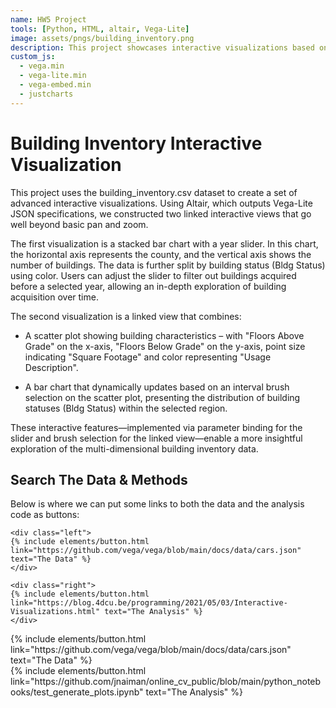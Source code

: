 ```yaml
---
name: HW5 Project
tools: [Python, HTML, altair, Vega-Lite]
image: assets/pngs/building_inventory.png
description: This project showcases interactive visualizations based on the building_inventory.csv dataset using Altair for advanced interactivity!
custom_js:
  - vega.min
  - vega-lite.min
  - vega-embed.min
  - justcharts
---
```



# Building Inventory Interactive Visualization

This project uses the building_inventory.csv dataset to create a set of advanced interactive visualizations. Using Altair, which outputs Vega-Lite JSON specifications, we constructed two linked interactive views that go well beyond basic pan and zoom.

The first visualization is a stacked bar chart with a year slider. In this chart, the horizontal axis represents the county, and the vertical axis shows the number of buildings. The data is further split by building status (Bldg Status) using color. Users can adjust the slider to filter out buildings acquired before a selected year, allowing an in-depth exploration of building acquisition over time.

<vegachart schema-url="{{ site.baseurl }}/assets/json/bar_chart.json" style="width: 100%"></vegachart>

The second visualization is a linked view that combines:

- A scatter plot showing building characteristics – with "Floors Above Grade" on the x-axis, "Floors Below Grade" on the y-axis, point size indicating "Square Footage" and color representing "Usage Description".

- A bar chart that dynamically updates based on an interval brush selection on the scatter plot, presenting the distribution of building statuses (Bldg Status) within the selected region.

These interactive features—implemented via parameter binding for the slider and brush selection for the linked view—enable a more insightful exploration of the multi-dimensional building inventory data.

<vegachart schema-url="{{ site.baseurl }}/assets/json/linked_view.json" style="width: 100%"></vegachart>




## Search The Data & Methods

Below is where we can put some links to both the data and the analysis code as buttons:

```
<div class="left">
{% include elements/button.html link="https://github.com/vega/vega/blob/main/docs/data/cars.json" text="The Data" %}
</div>

<div class="right">
{% include elements/button.html link="https://blog.4dcu.be/programming/2021/05/03/Interactive-Visualizations.html" text="The Analysis" %}
</div>
```

<!-- these are written in a combo of html and liquid --> 

<div class="left">
{% include elements/button.html link="https://github.com/vega/vega/blob/main/docs/data/cars.json" text="The Data" %}
</div>

<div class="right">
{% include elements/button.html link="https://github.com/jnaiman/online_cv_public/blob/main/python_notebooks/test_generate_plots.ipynb" text="The Analysis" %}
</div>
